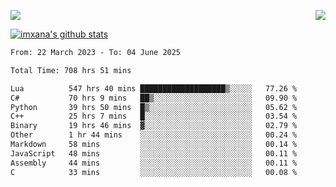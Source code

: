 <p>
  <a href="https://count.getloli.com/"><img src="https://count.getloli.com/get/@xana.readme?theme=moebooru-h"></a>
  <img src="https://weather-icon.journeyad.repl.co/@hangzhou?v=1" align="right">
</p>


<a href="https://github.com/imxana"><img align="center" src="https://github-readme-stats.vercel.app/api?username=imxana&show_icons=true&include_all_commits=true&hide_border=tru&custom_title=imxana%27s%20Github%20Stats" alt="imxana's github stats" /></a> 

<!--START_SECTION:waka-->

```txt
From: 22 March 2023 - To: 04 June 2025

Total Time: 708 hrs 51 mins

Lua          547 hrs 40 mins ███████████████████▒░░░░░   77.26 %
C#           70 hrs 9 mins   ██▒░░░░░░░░░░░░░░░░░░░░░░   09.90 %
Python       39 hrs 50 mins  █▒░░░░░░░░░░░░░░░░░░░░░░░   05.62 %
C++          25 hrs 7 mins   █░░░░░░░░░░░░░░░░░░░░░░░░   03.54 %
Binary       19 hrs 46 mins  ▓░░░░░░░░░░░░░░░░░░░░░░░░   02.79 %
Other        1 hr 44 mins    ░░░░░░░░░░░░░░░░░░░░░░░░░   00.24 %
Markdown     58 mins         ░░░░░░░░░░░░░░░░░░░░░░░░░   00.14 %
JavaScript   48 mins         ░░░░░░░░░░░░░░░░░░░░░░░░░   00.11 %
Assembly     44 mins         ░░░░░░░░░░░░░░░░░░░░░░░░░   00.11 %
C            33 mins         ░░░░░░░░░░░░░░░░░░░░░░░░░   00.08 %
```

<!--END_SECTION:waka-->
